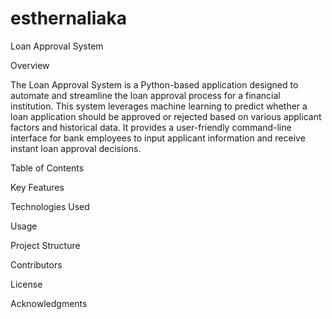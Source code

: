 # esthernaliaka
Loan Approval System

Overview

The Loan Approval System is a Python-based application designed to automate and streamline the loan approval process for a financial institution. This system leverages machine learning to predict whether a loan application should be approved or rejected based on various applicant factors and historical data. It provides a user-friendly command-line interface for bank employees to input applicant information and receive instant loan approval decisions.

Table of Contents

Key Features

Technologies Used

Usage

Project Structure

Contributors

License

Acknowledgments
